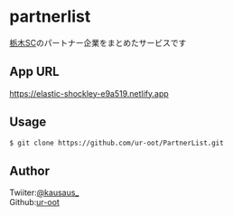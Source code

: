# partnerlist
[栃木SC](https://www.tochigisc.jp/sponsor/)のパートナー企業をまとめたサービスです
## App URL
https://elastic-shockley-e9a519.netlify.app

## Usage
```sh
$ git clone https://github.com/ur-oot/PartnerList.git
```
## Author
Twiiter:[@kausaus_](https://twitter.com/kausaus_)  
Github:[ur-oot](https://github.com/ur-oot)
